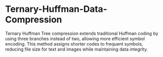 # Ternary-Huffman-Data-Compression
Ternary Huffman Tree compression extends traditional Huffman coding by using three branches instead of two, allowing more efficient symbol encoding. This method assigns shorter codes to frequent symbols, reducing file size for text and images while maintaining data integrity.
